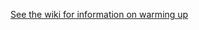 [See the wiki for information on warming up](https://github.com/RubySteps/21-day-challenge/wiki/Warm-Up)
